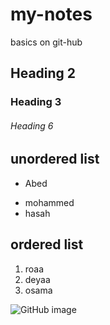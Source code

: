 # my-notes
basics on git-hub
## Heading 2
### Heading 3
###### Heading 6


## unordered list
* Abed
- mohammed 
- hasah

## ordered list 
1. roaa
2. deyaa
3. osama

![GitHub image](https://miro.medium.com/max/719/1*26XR2RfPsSmFd_Q6EA0SrA.png)

